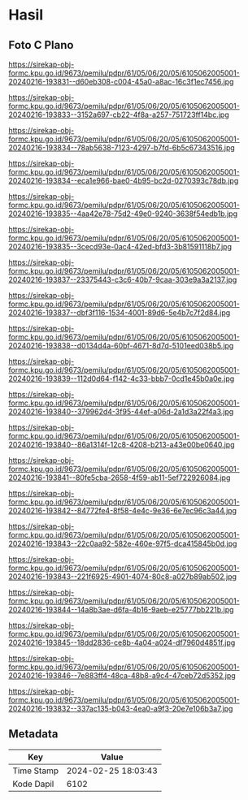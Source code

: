 # Hasil

## Foto C Plano

https://sirekap-obj-formc.kpu.go.id/9673/pemilu/pdpr/61/05/06/20/05/6105062005001-20240216-193831--d60eb308-c004-45a0-a8ac-16c3f1ec7456.jpg

https://sirekap-obj-formc.kpu.go.id/9673/pemilu/pdpr/61/05/06/20/05/6105062005001-20240216-193833--3152a697-cb22-4f8a-a257-751723ff14bc.jpg

https://sirekap-obj-formc.kpu.go.id/9673/pemilu/pdpr/61/05/06/20/05/6105062005001-20240216-193834--78ab5638-7123-4297-b7fd-6b5c67343516.jpg

https://sirekap-obj-formc.kpu.go.id/9673/pemilu/pdpr/61/05/06/20/05/6105062005001-20240216-193834--eca1e966-bae0-4b95-bc2d-0270393c78db.jpg

https://sirekap-obj-formc.kpu.go.id/9673/pemilu/pdpr/61/05/06/20/05/6105062005001-20240216-193835--4aa42e78-75d2-49e0-9240-3638f54edb1b.jpg

https://sirekap-obj-formc.kpu.go.id/9673/pemilu/pdpr/61/05/06/20/05/6105062005001-20240216-193835--3cecd93e-0ac4-42ed-bfd3-3b81591118b7.jpg

https://sirekap-obj-formc.kpu.go.id/9673/pemilu/pdpr/61/05/06/20/05/6105062005001-20240216-193837--23375443-c3c6-40b7-9caa-303e9a3a2137.jpg

https://sirekap-obj-formc.kpu.go.id/9673/pemilu/pdpr/61/05/06/20/05/6105062005001-20240216-193837--dbf3f116-1534-4001-89d6-5e4b7c7f2d84.jpg

https://sirekap-obj-formc.kpu.go.id/9673/pemilu/pdpr/61/05/06/20/05/6105062005001-20240216-193838--d0134d4a-60bf-4671-8d7d-5101eed038b5.jpg

https://sirekap-obj-formc.kpu.go.id/9673/pemilu/pdpr/61/05/06/20/05/6105062005001-20240216-193839--112d0d64-f142-4c33-bbb7-0cd1e45b0a0e.jpg

https://sirekap-obj-formc.kpu.go.id/9673/pemilu/pdpr/61/05/06/20/05/6105062005001-20240216-193840--379962d4-3f95-44ef-a06d-2a1d3a22f4a3.jpg

https://sirekap-obj-formc.kpu.go.id/9673/pemilu/pdpr/61/05/06/20/05/6105062005001-20240216-193840--86a1314f-12c8-4208-b213-a43e00be0640.jpg

https://sirekap-obj-formc.kpu.go.id/9673/pemilu/pdpr/61/05/06/20/05/6105062005001-20240216-193841--80fe5cba-2658-4f59-ab11-5ef722926084.jpg

https://sirekap-obj-formc.kpu.go.id/9673/pemilu/pdpr/61/05/06/20/05/6105062005001-20240216-193842--84772fe4-8f58-4e4c-9e36-6e7ec96c3a44.jpg

https://sirekap-obj-formc.kpu.go.id/9673/pemilu/pdpr/61/05/06/20/05/6105062005001-20240216-193843--22c0aa92-582e-460e-97f5-dca415845b0d.jpg

https://sirekap-obj-formc.kpu.go.id/9673/pemilu/pdpr/61/05/06/20/05/6105062005001-20240216-193843--221f6925-4901-4074-80c8-a027b89ab502.jpg

https://sirekap-obj-formc.kpu.go.id/9673/pemilu/pdpr/61/05/06/20/05/6105062005001-20240216-193844--14a8b3ae-d6fa-4b16-9aeb-e25777bb221b.jpg

https://sirekap-obj-formc.kpu.go.id/9673/pemilu/pdpr/61/05/06/20/05/6105062005001-20240216-193845--18dd2836-ce8b-4a04-a024-df7960d4851f.jpg

https://sirekap-obj-formc.kpu.go.id/9673/pemilu/pdpr/61/05/06/20/05/6105062005001-20240216-193846--7e883ff4-48ca-48b8-a9c4-47ceb72d5352.jpg

https://sirekap-obj-formc.kpu.go.id/9673/pemilu/pdpr/61/05/06/20/05/6105062005001-20240216-193832--337ac135-b043-4ea0-a9f3-20e7e106b3a7.jpg


## Metadata

| Key        | Value               |
| ---------- | ------------------- |
| Time Stamp | 2024-02-25 18:03:43 |
| Kode Dapil | 6102                |




